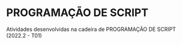 # PROGRAMAÇÃO DE SCRIPT
Atividades desenvolvidas na cadeira de PROGRAMAÇÃO DE SCRIPT (2022.2 - T01)
